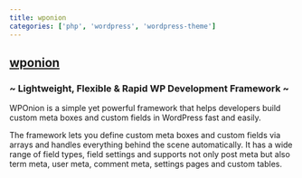```yaml
---
title: wponion
categories: ['php', 'wordpress', 'wordpress-theme']
---
```

## [wponion](https://github.com/wponion/wponion)

### ~ Lightweight, Flexible & Rapid WP Development Framework ~


WPOnion is a simple yet powerful framework that helps developers build custom meta boxes and custom fields in WordPress fast and easily.

The framework lets you define custom meta boxes and custom fields via arrays and handles everything behind the scene automatically. It has a wide range of field types, field settings and supports not only post meta but also term meta, user meta, comment meta, settings pages and custom tables.

